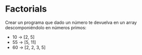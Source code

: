 # Factorials

Crear un programa que dado un número te devuelva en un array descomponiéndolo en números primos:

-   10 → [2, 5]
-   55 → [5, 11]
-   60 → [2, 2, 3, 5]

